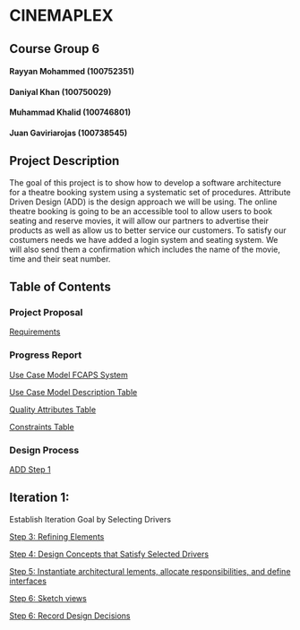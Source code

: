 # CINEMAPLEX
## Course Group 6
#### Rayyan Mohammed (100752351)
#### Daniyal Khan (100750029)
#### Muhammad Khalid (100746801)
#### Juan Gaviriarojas (100738545)

## Project Description
The goal of this project is to show how to develop a software architecture for a theatre booking system using a systematic set of procedures. Attribute Driven Design (ADD) is the design approach we will be using. The online theatre booking is going to be an accessible tool to allow users to book seating and reserve movies, it will allow our partners to advertise their products as well as allow us to better service our customers. To satisfy our costumers needs we have added a login system and seating system. We will also send them a confirmation which includes the name of the movie, time and their seat number.

## Table of Contents
### Project Proposal
[Requirements](https://github.com/Rayyan1023/Software-Design-and-Architecture-Project/blob/main/Project%20Proposal/Requirements.md)

### Progress Report
[Use Case Model FCAPS System](https://github.com/Rayyan1023/Software-Design-and-Architecture-Project/blob/main/Progress%20Report/Use%20Case%20Model%20FCAPS%20System.png)

[Use Case Model Description Table](https://github.com/Rayyan1023/Software-Design-and-Architecture-Project/blob/main/Progress%20Report/Use%20Case%20Description%20Table.pdf)

[Quality Attributes Table](https://github.com/Rayyan1023/Software-Design-and-Architecture-Project/blob/main/Progress%20Report/Quality%20Attributes%20Table.pdf)

[Constraints Table](https://github.com/Rayyan1023/Software-Design-and-Architecture-Project/blob/main/Progress%20Report/Constraints%20Table.pdf)

### Design Process
[ADD Step 1](https://github.com/Rayyan1023/Software-Design-and-Architecture-Project/blob/main/Design%20Process/ADD%20step%201%20Review%20inputs.png)
## Iteration 1:
Establish Iteration Goal by Selecting Drivers

[Step 3: Refining Elements](https://github.com/Rayyan1023/Software-Design-and-Architecture-Project/blob/main/Design%20Process/Iteration%201:%20Establishing%20an%20overall%20system%20structure/Step%203%20Choose%20one%20or%20more%20elements%20of%20the%20system%20to%20refine.png)

[Step 4: Design Concepts that Satisfy Selected Drivers](https://github.com/Rayyan1023/Software-Design-and-Architecture-Project/blob/main/Design%20Process/Iteration%201:%20Establishing%20an%20overall%20system%20structure/Step%204%20Choose%20one%20or%20more%20design%20concepts%20that%20satisfy%20the%20selected%20drivers%20.png)

[Step 5: Instantiate architectural lements, allocate responsibilities, and define interfaces](https://github.com/Rayyan1023/Software-Design-and-Architecture-Project/blob/main/Design%20Process/Iteration%201:%20Establishing%20an%20overall%20system%20structure/Step%205%20Instantiate%20architectural%20elements%2C%20allocate%20responsibilities%2C%20and%20define%20interfaces%20.png)  

[Step 6: Sketch views](https://github.com/Rayyan1023/Software-Design-and-Architecture-Project/blob/main/Design%20Process/Iteration%201:%20Establishing%20an%20overall%20system%20structure/Step%206%20Sketch%20views%20.png)

[Step 6: Record Design Decisions](https://github.com/Rayyan1023/Software-Design-and-Architecture-Project/blob/main/Design%20Process/Iteration%201:%20Establishing%20an%20overall%20system%20structure/Step%206%20Record%20design%20decisions.png)




